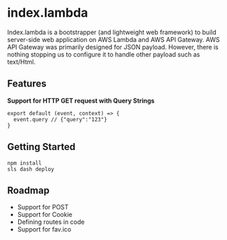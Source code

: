 index.lambda
============

Index.lambda is a bootstrapper (and lightweight web framework) to build server-side web application on AWS Lambda and AWS API Gateway. AWS API Gateway was primarily designed for JSON payload. However, there is nothing stopping us to configure it to handle other payload such as text/Html.

Features
--------

**Support for HTTP GET request with Query Strings**

```
export default (event, context) => {
  event.query // {"query":"123"}
}
```

Getting Started
---------------

```
npm install
sls dash deploy
```

Roadmap
-------
- Support for POST
- Support for Cookie
- Defining routes in code
- Support for fav.ico
